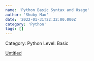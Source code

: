 ```yaml
---
name: 'Python Basic Syntax and Usage'
author: 'Shuby Mao'
date: '2022-01-31T22:32:00.000Z'
category: 'Python'
tags: []
---
```


Category: Python
Level: Basic

[Untitled](https://www.notion.so/4b6443f6bb0a486e9222c1bbf121b873)